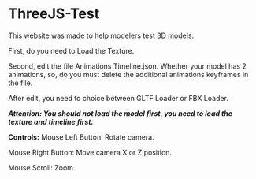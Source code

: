 # ThreeJS-Test

This website was made to help modelers test 3D models.

First, do you need to Load the Texture.

Second, edit the file Animations Timeline.json. Whether your model has 2 animations, so, do you must delete the additional animations keyframes in the file.

After edit, you need to choice between GLTF Loader or FBX Loader.

**_Attention: You should not load the model first, you need to load the texture and timeline first._**

**Controls:**
Mouse Left Button: Rotate camera.

Mouse Right Button: Move camera X or Z position.

Mouse Scroll: Zoom.
